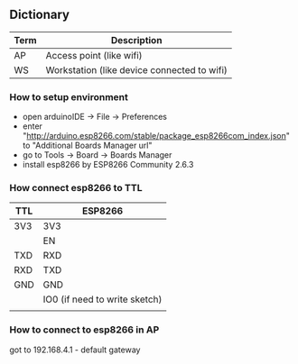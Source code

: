 ## Dictionary
| Term | Description |
|--|--|
|AP|Access point (like wifi)|
|WS|Workstation (like device connected to wifi)|
### How to setup environment
- open arduinoIDE -> File -> Preferences
- enter "http://arduino.esp8266.com/stable/package_esp8266com_index.json" to "Additional Boards Manager url"
- go to Tools -> Board -> Boards Manager
- install esp8266 by ESP8266 Community 2.6.3

### How connect esp8266 to TTL
| TTL | ESP8266 |
| - | - |
| 3V3 | 3V3 |
|     | EN  |
| TXD | RXD |
| RXD | TXD |
| GND | GND |
|     | IO0 (if need to write sketch)|
|||

### How to connect to esp8266 in AP
got to 192.168.4.1 - default gateway